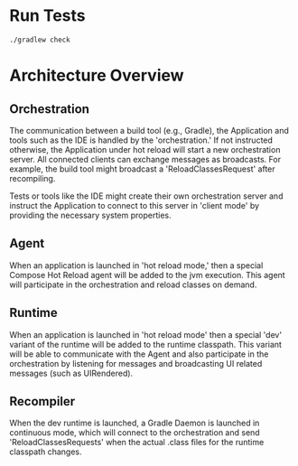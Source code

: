 # Run Tests

```
./gradlew check
```

# Architecture Overview

## Orchestration

The communication between a build tool (e.g., Gradle), the Application and tools such as the IDE is handled by
the 'orchestration.' If not instructed otherwise, the Application under hot reload will start a new orchestration
server. All connected clients can exchange messages as broadcasts. For example, the build tool might broadcast
a 'ReloadClassesRequest' after recompiling.

Tests or tools like the IDE might create their own orchestration server and instruct the Application to
connect to this server in 'client mode' by providing the necessary system properties.

## Agent

When an application is launched in 'hot reload mode,' then a special Compose Hot Reload agent will be
added to the jvm execution. This agent will participate in the orchestration and reload classes on demand.

## Runtime

When an application is launched in 'hot reload mode' then a special 'dev' variant of the runtime will be
added to the runtime classpath. This variant will be able to communicate with the Agent and also
participate in the orchestration by listening for messages and broadcasting UI related messages
(such as UIRendered).

## Recompiler

When the dev runtime is launched, a Gradle Daemon is launched in continuous mode, which will connect
to the orchestration and send 'ReloadClassesRequests' when the actual .class files for the runtime classpath
changes.